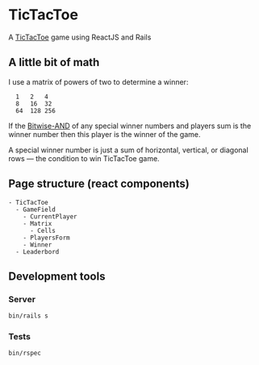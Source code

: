 # TicTacToe

A [TicTacToe](https://en.wikipedia.org/wiki/Tic-tac-toe) game using ReactJS and Rails

## A little bit of math

I use a matrix of powers of two to determine a winner:

```
  1   2   4
  8   16  32
  64  128 256
```

If the [Bitwise-AND](https://en.wikipedia.org/wiki/Bitwise_operation#AND) of any special winner numbers and
players sum is the winner number then this player is the winner of the game.

A special winner number is just a sum of horizontal, vertical, or diagonal rows — the condition to win TicTacToe
game.

## Page structure (react components)

```
- TicTacToe
  - GameField
    - CurrentPlayer
    - Matrix
      - Cells
    - PlayersForm
    - Winner
  - Leaderbord
```

## Development tools

### Server

```sh
bin/rails s
```

### Tests

```sh
bin/rspec
```


